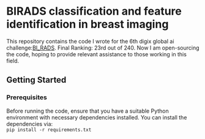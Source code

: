 # BIRADS classification and feature identification in breast imaging
This repository contains the code I wrote for the 6th digix global ai challenge:[BI_RADS](https://www.saikr.com/vse/2024/DIGIX).
Final Ranking: 23rd out of 240.
Now I am open-sourcing the code, hoping to provide relevant assistance to those working in this field.  

## Getting Started  
### Prerequisites  
Before running the code, ensure that you have a suitable Python environment with necessary dependencies installed. You can install the dependencies via:  
```pip install -r requirements.txt                                ```
